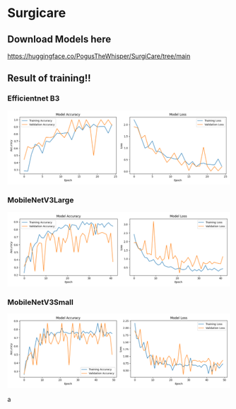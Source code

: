 # Surgicare

## Download Models here
https://huggingface.co/PogusTheWhisper/SurgiCare/tree/main

## Result of training!!
### Efficientnet B3
![alt text](wound_classify_train/SurgiCare-V1-best.png?raw=true)
### MobileNetV3Large
![alt text](wound_classify_train/SurgiCare-V1-fast.png?raw=true)
### MobileNetV3Small
![alt text](wound_classify_train/SurgiCare-V1-mini.png?raw=true)

a